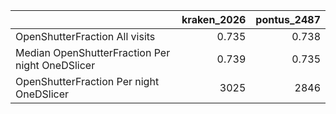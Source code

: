 |                                                 |   kraken_2026 |   pontus_2487 |
|:------------------------------------------------|--------------:|--------------:|
| OpenShutterFraction All visits                  |         0.735 |         0.738 |
| Median OpenShutterFraction Per night OneDSlicer |         0.739 |         0.735 |
| OpenShutterFraction Per night OneDSlicer        |      3025     |      2846     |
